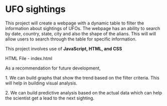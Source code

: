 # UFO sightings

<p>This project will create a webpage with a dynamic table to filter the information about sightings of UFOs. The webpage has an ability to search by date, country, state, city and also the shape of the alians. This will will allow users to search through the table for specific information.</p>
<p>This project involves use of <b> JavaScript, HTML, and CSS </b></p>
<p> HTML File - index.html</p>
<p>As a recommendation for future development,</p>
<p> 1.  We can build graphs that show the trend based on the filter criteria. This will help in building visual analysis.</p>
<p> 2.  We can build predictive analysis based on the actual data which can help the scientist get a lead to the next sighting.</p>
